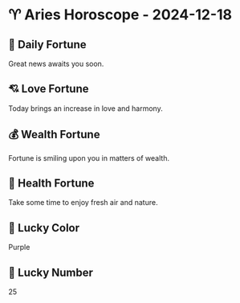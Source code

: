 # ♈ Aries Horoscope - 2024-12-18

## 🎯 Daily Fortune

Great news awaits you soon.

## 💘 Love Fortune

Today brings an increase in love and harmony.

## 💰 Wealth Fortune

Fortune is smiling upon you in matters of wealth.

## 🌱 Health Fortune

Take some time to enjoy fresh air and nature.

## 🎨 Lucky Color

Purple

## 🔢 Lucky Number

25
